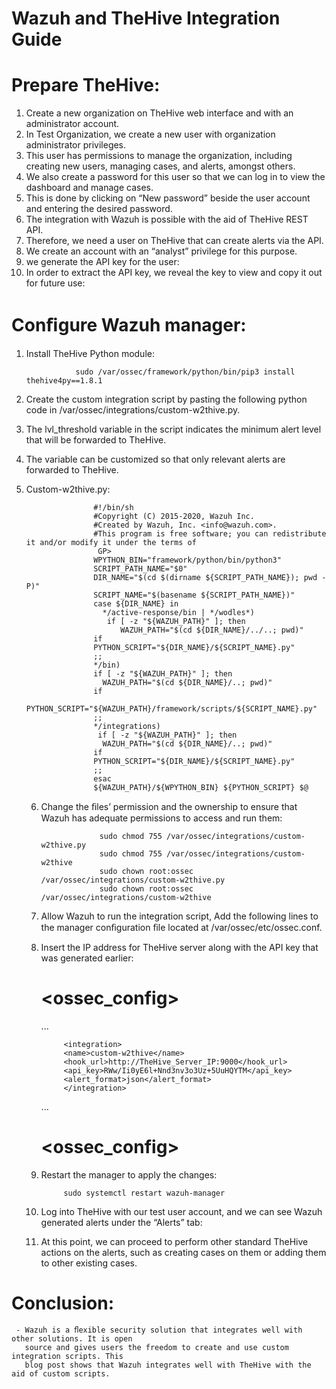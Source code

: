 # Wazuh and TheHive Integration Guide

# Prepare TheHive:

1. Create a new organization on TheHive web interface and with an administrator account.
2. In Test Organization, we create a new user with organization administrator privileges.
3. This user has permissions to manage the organization, including creating new users,
   managing cases, and alerts, amongst others.
4. We also create a password for this user so that we can log in to view the dashboard and
   manage cases.
5. This is done by clicking on “New password” beside the user account and entering the
   desired password.
6. The integration with Wazuh is possible with the aid of TheHive REST API.
7. Therefore, we need a user on TheHive that can create alerts via the API.
8. We create an account with an “analyst” privilege for this purpose.
9. we generate the API key for the user:
10. In order to extract the API key, we reveal the key to view and copy it out for future use:

# Conﬁgure Wazuh manager:

1. Install TheHive Python module:

                  sudo /var/ossec/framework/python/bin/pip3 install thehive4py==1.8.1

2. Create the custom integration script by pasting the following python code in
   /var/ossec/integrations/custom-w2thive.py.
3. The lvl_threshold variable in the script indicates the minimum alert level that will be
   forwarded to TheHive.
4. The variable can be customized so that only relevant alerts are forwarded to TheHive.
5. Custom-w2thive.py:

                      #!/bin/sh
                      #Copyright (C) 2015-2020, Wazuh Inc.
                      #Created by Wazuh, Inc. <info@wazuh.com>.
                      #This program is free software; you can redistribute it and/or modify it under the terms of
                       GP>
                      WPYTHON_BIN="framework/python/bin/python3"
                      SCRIPT_PATH_NAME="$0"
                      DIR_NAME="$(cd $(dirname ${SCRIPT_PATH_NAME}); pwd -P)"
                      SCRIPT_NAME="$(basename ${SCRIPT_PATH_NAME})"
                      case ${DIR_NAME} in
                        */active-response/bin | */wodles*)
                         if [ -z "${WAZUH_PATH}" ]; then
                            WAZUH_PATH="$(cd ${DIR_NAME}/../..; pwd)"
                      if
                      PYTHON_SCRIPT="${DIR_NAME}/${SCRIPT_NAME}.py"
                      ;;
                      */bin)
                      if [ -z "${WAZUH_PATH}" ]; then
                        WAZUH_PATH="$(cd ${DIR_NAME}/..; pwd)"
                      if
                      PYTHON_SCRIPT="${WAZUH_PATH}/framework/scripts/${SCRIPT_NAME}.py"
                      ;;
                      */integrations)
                       if [ -z "${WAZUH_PATH}" ]; then
                        WAZUH_PATH="$(cd ${DIR_NAME}/..; pwd)" 
                      if
                      PYTHON_SCRIPT="${DIR_NAME}/${SCRIPT_NAME}.py"
                      ;;
                      esac
                      ${WAZUH_PATH}/${WPYTHON_BIN} ${PYTHON_SCRIPT} $@

   6. Change the ﬁles’ permission and the ownership to ensure that Wazuh has adequate
      permissions to access and run them:

                       sudo chmod 755 /var/ossec/integrations/custom-w2thive.py
                       sudo chmod 755 /var/ossec/integrations/custom-w2thive
                       sudo chown root:ossec /var/ossec/integrations/custom-w2thive.py
                       sudo chown root:ossec /var/ossec/integrations/custom-w2thive


   7. Allow Wazuh to run the integration script, Add the following lines to the manager
      conﬁguration ﬁle located at /var/ossec/etc/ossec.conf.
   8. Insert the IP address for TheHive server along with the API key that was generated earlier:

      # <ossec_config>
      ...

               <integration>
               <name>custom-w2thive</name>
               <hook_url>http://TheHive_Server_IP:9000</hook_url>
               <api_key>RWw/Ii0yE6l+Nnd3nv3o3Uz+5UuHQYTM</api_key>
               <alert_format>json</alert_format>
               </integration>

      ...
      # <ossec_config>

   9. Restart the manager to apply the changes:

               sudo systemctl restart wazuh-manager

   10. Log into TheHive with our test user account, and we can see Wazuh generated alerts
       under the “Alerts” tab:

   11. At this point, we can proceed to perform other standard TheHive actions on the alerts,
       such as creating cases on them or adding them to other existing cases.   

# Conclusion:

     - Wazuh is a ﬂexible security solution that integrates well with other solutions. It is open
       source and gives users the freedom to create and use custom integration scripts. This
       blog post shows that Wazuh integrates well with TheHive with the aid of custom scripts.
   
